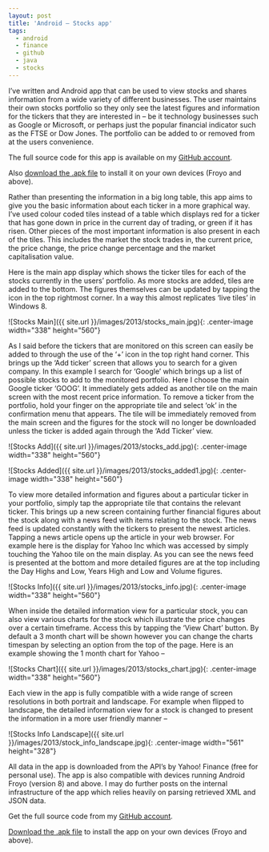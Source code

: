 ```yaml
---
layout: post
title: 'Android – Stocks app'
tags:
  - android
  - finance
  - github
  - java
  - stocks
---
```

I’ve written and Android app that can be used to view stocks and shares information from a wide variety of different businesses. The user maintains their own stocks portfolio so they only see the latest figures and information for the tickers that they are interested in – be it technology businesses such as Google or Microsoft, or perhaps just the popular financial indicator such as the FTSE or Dow Jones. The portfolio can be added to or removed from at the users convenience.

The full source code for this app is available on my [GitHub account][1].

Also [download the .apk file][2] to install it on your own devices (Froyo and above).

Rather than presenting the information in a big long table, this app aims to give you the basic information about each ticker in a more graphical way. I’ve used colour coded tiles instead of a table which displays red for a ticker that has gone down in price in the current day of trading, or green if it has risen. Other pieces of the most important information is also present in each of the tiles. This includes the market the stock trades in, the current price, the price change, the price change percentage and the market capitalisation value.

Here is the main app display which shows the ticker tiles for each of the stocks currently in the users’ portfolio. As more stocks are added, tiles are added to the bottom. The figures themselves can be updated by tapping the icon in the top rightmost corner. In a way this almost replicates ‘live tiles’ in Windows 8.

![Stocks Main]({{ site.url }}/images/2013/stocks_main.jpg){: .center-image width="338" height="560"}

As I said before the tickers that are monitored on this screen can easily be added to through the use of the ‘+’ icon in the top right hand corner. This brings up the ‘Add ticker’ screen that allows you to search for a given company. In this example I search for ‘Google’ which brings up a list of possible stocks to add to the monitored portfolio. Here I choose the main Google ticker ‘GOOG’. It immediately gets added as another tile on the main screen with the most recent price information. To remove a ticker from the portfolio, hold your finger on the appropriate tile and select ‘ok’ in the confirmation menu that appears. The tile will be immediately removed from the main screen and the figures for the stock will no longer be downloaded unless the ticker is added again through the ‘Add Ticker’ view.

![Stocks Add]({{ site.url }}/images/2013/stocks_add.jpg){: .center-image width="338" height="560"}

![Stocks Added]({{ site.url }}/images/2013/stocks_added1.jpg){: .center-image width="338" height="560"}

To view more detailed information and figures about a particular ticker in your portfolio, simply tap the appropriate tile that contains the relevant ticker. This brings up a new screen containing further financial figures about the stock along with a news feed with items relating to the stock. The news feed is updated constantly with the tickers to present the newest articles. Tapping a news article opens up the article in your web browser. For example here is the display for Yahoo Inc which was accessed by simply touching the Yahoo tile on the main display. As you can see the news feed is presented at the bottom and more detailed figures are at the top including the Day Highs and Low, Years High and Low and Volume figures.

![Stocks Info]({{ site.url }}/images/2013/stocks_info.jpg){: .center-image width="338" height="560"}

When inside the detailed information view for a particular stock, you can also view various charts for the stock which illustrate the price changes over a certain timeframe. Access this by tapping the ‘View Chart’ button. By default a 3 month chart will be shown however you can change the charts timespan by selecting an option from the top of the page. Here is an example showing the 1 month chart for Yahoo –

![Stocks Chart]({{ site.url }}/images/2013/stocks_chart.jpg){: .center-image width="338" height="560"}

Each view in the app is fully compatible with a wide range of screen resolutions in both portrait and landscape. For example when flipped to landscape, the detailed information view for a stock is changed to present the information in a more user friendly manner –

![Stocks Info Landscape]({{ site.url }}/images/2013/stock_info_landscape.jpg){: .center-image width="561" height="328"}

All data in the app is downloaded from the API’s by Yahoo! Finance (free for personal use). The app is also compatible with devices running Android Froyo (version 8) and above. I may do further posts on the internal infrastructure of the app which relies heavily on parsing retrieved XML and JSON data.

Get the full source code from my [GitHub account][1].

[Download the .apk file][2] to install the app on your own devices (Froyo and above).

 [1]: https://github.com/raharrison/Stocks
 [2]: http://ryanharrison.co.uk/apps/stocks/Stocks.apk